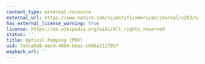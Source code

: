 ```yaml
---
content_type: external-resource
external_url: https://www.nature.com/scientificamerican/journal/v203/n4/pdf/scientificamerican1060-72.pdf
has_external_license_warning: true
license: https://en.wikipedia.org/wiki/All_rights_reserved
status: ''
title: Optical Pumping (PDF)
uid: 7afca948-4ec9-4604-bbac-c69ba1127057
wayback_url: ''
---
```

